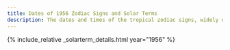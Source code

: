 ```yaml
---
title: Dates of 1956 Zodiac Signs and Solar Terms
description: The dates and times of the tropical zodiac signs, widely used in western astrology, and solar terms of year 1956
---
```

{% include_relative _solarterm_details.html year="1956" %}
